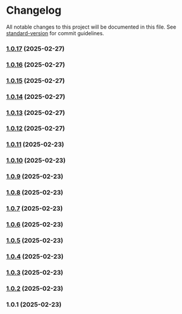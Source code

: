 # Changelog

All notable changes to this project will be documented in this file. See [standard-version](https://github.com/conventional-changelog/standard-version) for commit guidelines.

### [1.0.17](https://github.com/LoztorH/model-validator/compare/v1.0.16...v1.0.17) (2025-02-27)

### [1.0.16](https://github.com/LoztorH/model-validator/compare/v1.0.15...v1.0.16) (2025-02-27)

### [1.0.15](https://github.com/LoztorH/model-validator/compare/v1.0.14...v1.0.15) (2025-02-27)

### [1.0.14](https://github.com/LoztorH/model-validator/compare/v1.0.13...v1.0.14) (2025-02-27)

### [1.0.13](https://github.com/LoztorH/model-validator/compare/v1.0.12...v1.0.13) (2025-02-27)

### [1.0.12](https://github.com/LoztorH/model-validator/compare/v1.0.11...v1.0.12) (2025-02-27)

### [1.0.11](https://github.com/LoztorH/model-validator/compare/v1.0.10...v1.0.11) (2025-02-23)

### [1.0.10](https://github.com/LoztorH/model-validator/compare/v1.0.9...v1.0.10) (2025-02-23)

### [1.0.9](https://github.com/LoztorH/model-validator/compare/v1.0.8...v1.0.9) (2025-02-23)

### [1.0.8](https://github.com/LoztorH/object-validator/compare/v1.0.7...v1.0.8) (2025-02-23)

### [1.0.7](https://github.com/LoztorH/object-validator/compare/v1.0.6...v1.0.7) (2025-02-23)

### [1.0.6](https://github.com/LoztorH/object-validator/compare/v1.0.5...v1.0.6) (2025-02-23)

### [1.0.5](https://github.com/LoztorH/object-validator/compare/v1.0.4...v1.0.5) (2025-02-23)

### [1.0.4](https://github.com/LoztorH/object-validator/compare/v1.0.3...v1.0.4) (2025-02-23)

### [1.0.3](https://github.com/LoztorH/object-validator/compare/v1.0.2...v1.0.3) (2025-02-23)

### [1.0.2](https://github.com/LoztorH/object-validator/compare/v1.0.1...v1.0.2) (2025-02-23)

### 1.0.1 (2025-02-23)
